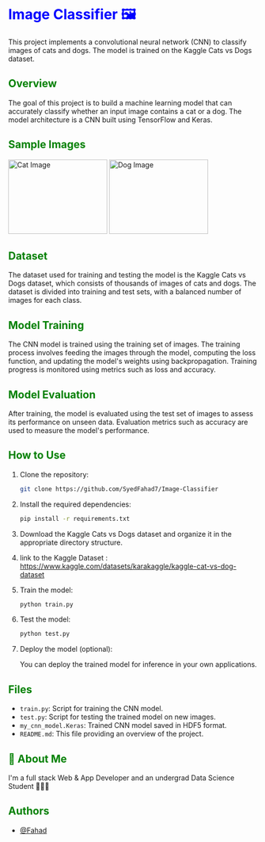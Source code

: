 # <span style="color:blue">Image Classifier 🖼</span>

This project implements a convolutional neural network (CNN) to classify images of cats and dogs. The model is trained on the Kaggle Cats vs Dogs dataset.

## <span style="color:green">Overview</span>

The goal of this project is to build a machine learning model that can accurately classify whether an input image contains a cat or a dog. The model architecture is a CNN built using TensorFlow and Keras.
## <span style="color:green">Sample Images</span>

<img src="https://lh6.ggpht.com/EoH-UNwa_XRNuk0jB7UQDVQdTSigPu4B5zrb3I5iXk289KYfGZOzJgfwP8Y9DEA1O_k=h900" alt="Cat Image" width="200" height="150">
<img src="https://th.bing.com/th/id/R.03f137aa3456f51c9f62d9e876e7a9ff?rik=tMY5NiYPQWnnkg&riu=http%3a%2f%2fgetwallpapers.com%2fwallpaper%2ffull%2fd%2f1%2fe%2f1129346-cute-cats-wallpaper-1080x1920-full-hd.jpg&ehk=%2fJcdRdco6dASg87GmgQEx5VyEz7bYP%2fM%2bGHwd2mq20g%3d&risl=&pid=ImgRaw&r=0" alt="Dog Image" width="200" height="150">

## <span style="color:green">Dataset</span>

The dataset used for training and testing the model is the Kaggle Cats vs Dogs dataset, which consists of thousands of images of cats and dogs. The dataset is divided into training and test sets, with a balanced number of images for each class.

## <span style="color:green">Model Training</span>

The CNN model is trained using the training set of images. The training process involves feeding the images through the model, computing the loss function, and updating the model's weights using backpropagation. Training progress is monitored using metrics such as loss and accuracy.

## <span style="color:green">Model Evaluation</span>

After training, the model is evaluated using the test set of images to assess its performance on unseen data. Evaluation metrics such as accuracy are used to measure the model's performance.

## <span style="color:green">How to Use</span>

1. Clone the repository:

   ```bash
   git clone https://github.com/SyedFahad7/Image-Classifier
   ```

2. Install the required dependencies:

   ```bash
   pip install -r requirements.txt
   ```

3. Download the Kaggle Cats vs Dogs dataset and organize it in the appropriate directory structure.
4. link to the Kaggle Dataset : https://www.kaggle.com/datasets/karakaggle/kaggle-cat-vs-dog-dataset

5. Train the model:

   ```bash
   python train.py
   ```

6. Test the model:

   ```bash
   python test.py
   ```

7. Deploy the model (optional):

   You can deploy the trained model for inference in your own applications.

## <span style="color:green">Files</span>

- `train.py`: Script for training the CNN model.
- `test.py`: Script for testing the trained model on new images.
- `my_cnn_model.Keras`: Trained CNN model saved in HDF5 format.
- `README.md`: This file providing an overview of the project.

## <span style="color:green">🚀 About Me</span>
I'm a full stack Web & App Developer and an undergrad Data Science Student 👨‍💻🙌

## <span style="color:green">Authors</span>

- [@Fahad](https://github.com/SyedFahad7)

```
